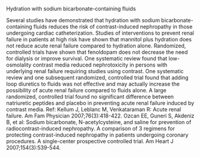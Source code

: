 Hydration with sodium bicarbonate-containing fluids

Several studies have demonstrated that hydration with sodium bicarbonate-containing fluids reduces the risk of contrast-induced nephropathy in those undergoing cardiac catheterization.  Studies of interventions to prevent renal failure in patients at high risk have shown that mannitol plus hydration does not reduce acute renal failure compared to hydration alone.  Randomized, controlled trials have shown that fenoldopam does not decrease the need for dialysis or improve survival.  One systematic review found that low-osmolality contrast media reduced nephrotoxicity in persons with underlying renal failure requiring studies using contrast. One systematic review and one subsequent randomized, controlled trial found that adding loop diuretics to fluids was not effective and may actually increase the possibility of acute renal failure compared to fluids alone.  A large randomized, controlled trial found no significant difference between natriuretic peptides and placebo in preventing acute renal failure induced by contrast media. Ref: Kellum J, Leblanc M, Venkataraman R: Acute renal failure. Am Fam Physician 2007;76(3):418-422.  Ozcan EE, Guneri S, Akdeniz B, et al: Sodium bicarbonate, N-acetylcysteine, and saline for prevention of radiocontrast-induced nephropathy. A comparison of 3 regimens for protecting contrast-induced nephropathy in patients undergoing coronary procedures. A single-center prospective controlled trial. Am Heart J 2007;154(3):539-544.